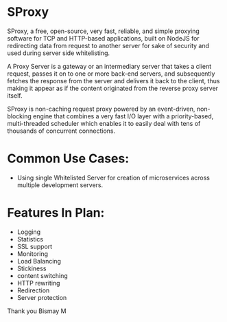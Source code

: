 # SProxy

SProxy, a free, open-source, very fast, reliable, and simple proxying software for TCP and HTTP-based applications, built on NodeJS for redirecting data from request to another server for sake of security and used during server side whitelisting. 

A Proxy Server is a gateway or an intermediary server that takes a client request, passes it on to one or more back-end servers, and subsequently fetches the response from the server and delivers it back to the client, thus making it appear as if the content originated from the reverse proxy server itself.


SProxy is non-caching request proxy powered by an event-driven, non-blocking engine that combines a very fast I/O layer with a priority-based, multi-threaded scheduler which enables it to easily deal with tens of thousands of concurrent connections. 

# Common Use Cases:
+ Using single Whitelisted Server for creation of microservices across multiple development servers.

# Features In Plan:
+ Logging
+ Statistics
+ SSL support
+ Monitoring
+ Load Balancing
+ Stickiness
+ content switching
+ HTTP rewriting
+ Redirection
+ Server protection


Thank you
Bismay M
